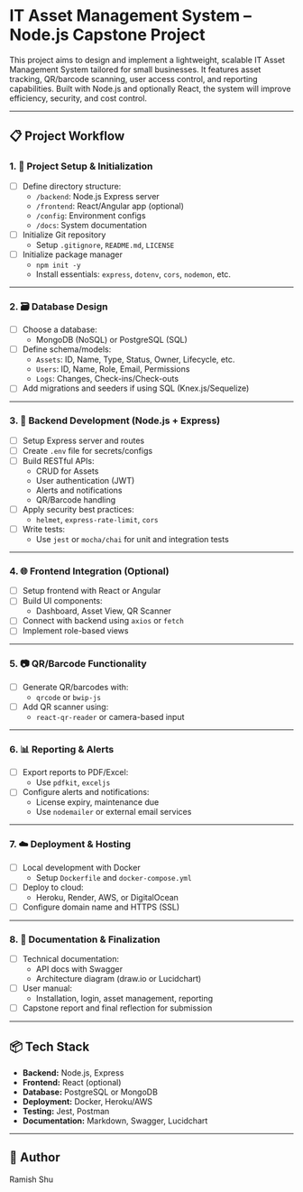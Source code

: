 # IT Asset Management System – Node.js Capstone Project

This project aims to design and implement a lightweight, scalable IT Asset Management System tailored for small businesses. It features asset tracking, QR/barcode scanning, user access control, and reporting capabilities. Built with Node.js and optionally React, the system will improve efficiency, security, and cost control.

---

## 📋 Project Workflow

### 1. 🚀 Project Setup & Initialization
- [ ] Define directory structure:
  - `/backend`: Node.js Express server
  - `/frontend`: React/Angular app (optional)
  - `/config`: Environment configs
  - `/docs`: System documentation
- [ ] Initialize Git repository
  - Setup `.gitignore`, `README.md`, `LICENSE`
- [ ] Initialize package manager
  - `npm init -y`
  - Install essentials: `express`, `dotenv`, `cors`, `nodemon`, etc.

---

### 2. 🗃️ Database Design
- [ ] Choose a database:
  - MongoDB (NoSQL) or PostgreSQL (SQL)
- [ ] Define schema/models:
  - `Assets`: ID, Name, Type, Status, Owner, Lifecycle, etc.
  - `Users`: ID, Name, Role, Email, Permissions
  - `Logs`: Changes, Check-ins/Check-outs
- [ ] Add migrations and seeders if using SQL (Knex.js/Sequelize)

---

### 3. 🔧 Backend Development (Node.js + Express)
- [ ] Setup Express server and routes
- [ ] Create `.env` file for secrets/configs
- [ ] Build RESTful APIs:
  - CRUD for Assets
  - User authentication (JWT)
  - Alerts and notifications
  - QR/Barcode handling
- [ ] Apply security best practices:
  - `helmet`, `express-rate-limit`, `cors`
- [ ] Write tests:
  - Use `jest` or `mocha/chai` for unit and integration tests

---

### 4. 🌐 Frontend Integration (Optional)
- [ ] Setup frontend with React or Angular
- [ ] Build UI components:
  - Dashboard, Asset View, QR Scanner
- [ ] Connect with backend using `axios` or `fetch`
- [ ] Implement role-based views

---

### 5. 📷 QR/Barcode Functionality
- [ ] Generate QR/barcodes with:
  - `qrcode` or `bwip-js`
- [ ] Add QR scanner using:
  - `react-qr-reader` or camera-based input

---

### 6. 📊 Reporting & Alerts
- [ ] Export reports to PDF/Excel:
  - Use `pdfkit`, `exceljs`
- [ ] Configure alerts and notifications:
  - License expiry, maintenance due
  - Use `nodemailer` or external email services

---

### 7. ☁️ Deployment & Hosting
- [ ] Local development with Docker
  - Setup `Dockerfile` and `docker-compose.yml`
- [ ] Deploy to cloud:
  - Heroku, Render, AWS, or DigitalOcean
- [ ] Configure domain name and HTTPS (SSL)

---

### 8. 📘 Documentation & Finalization
- [ ] Technical documentation:
  - API docs with Swagger
  - Architecture diagram (draw.io or Lucidchart)
- [ ] User manual:
  - Installation, login, asset management, reporting
- [ ] Capstone report and final reflection for submission

---

## 📦 Tech Stack
- **Backend:** Node.js, Express
- **Frontend:** React (optional)
- **Database:** PostgreSQL or MongoDB
- **Deployment:** Docker, Heroku/AWS
- **Testing:** Jest, Postman
- **Documentation:** Markdown, Swagger, Lucidchart

---

## 👤 Author
Ramish Shu  